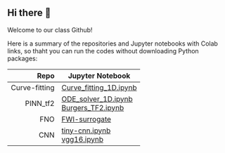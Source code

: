 ## Hi there 👋

Welcome to our class Github!

Here is a summary of the repositories and Jupyter notebooks with Colab links, so thaht you can run the codes without downloading Python packages:

| Repo | Jupyter Notebook |
|-----:|---------------|
|Curve-fitting|[Curve_fitting_1D.ipynb](https://github.com/GP248CME215/Curve-fitting/blob/main/Curve_fitting_1D.ipynb)|
|PINN_tf2|[ODE_solver_1D.ipynb](https://github.com/GP248CME215/PINN_tf2/blob/main/1D_ODE_equation_25_spring_TF2.ipynb)<br />[Burgers_TF2.ipynb](https://github.com/GP248CME215/PINN_tf2/blob/main/Burgers_equation_25_spring_TF2.ipynb)|
|FNO|[FWI-surrogate](https://github.com/GP248CME215/Kaggle-2D-Elastic-Wave)
|CNN|[tiny-cnn.ipynb](https://github.com/GP248CME215/CNN/blob/main/tiny-cnn.ipynb)<br /> [vgg16.ipynb](https://github.com/GP248CME215/CNN/blob/main/vgg16.ipynb)|


